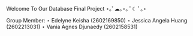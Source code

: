 Welcome To Our Database Final Project ⋆｡ﾟ☁︎｡⋆｡ ﾟ☾ ﾟ｡⋆

Group Member: 
⋆ Edelyne Keisha (2602169850)
⋆ Jessica Angela Huang (2602213031)
⋆ Vania Agnes Djunaedy (2602158531)

